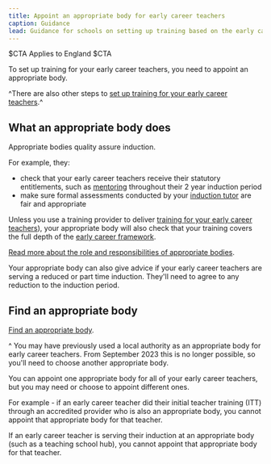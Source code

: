 ```yaml
---
title: Appoint an appropriate body for early career teachers
caption: Guidance
lead: Guidance for schools on setting up training based on the early career framework, part of induction for early career teachers.
---
```


$CTA
Applies to England
$CTA


To set up training for your early career teachers, you need to appoint an appropriate body.

^There are also other steps to [set up training for your early career teachers](/set-up-training-for-your-early-career-teachers).^

## What an appropriate body does

Appropriate bodies quality assure induction. 

For example, they:

* check that your early career teachers receive their statutory entitlements, such as [mentoring](/choose-mentors-for-early-career-teachers) throughout their 2 year induction period
* make sure formal assessments conducted by your [induction tutor](/nominate-induction-tutor) are fair and appropriate

Unless you use a training provider to deliver [training for your early career teachers](/choose-training-option-early-career-teachers)), your appropriate body will also check that your training covers the full depth of the [early career framework](https://www.gov.uk/government/publications/early-career-framework). 

[Read more about the role and responsibilities of appropriate bodies](https://www.gov.uk/government/publications/appropriate-bodies-guidance-induction-and-the-early-career-framework).

Your appropriate body can also give advice if your early career teachers are serving a reduced or part time induction. They'll need to agree to any reduction to the induction period.

## Find an appropriate body


[Find an appropriate body](https://www.gov.uk/government/publications/statutory-teacher-induction-appropriate-bodies/find-an-appropriate-body).

^ You may have previously used a local authority as an appropriate body for early career teachers. From September 2023 this is no longer possible, so you'll need to choose another appropriate body. 

You can appoint one appropriate body for all of your early career teachers, but you may need or choose to appoint different ones.

For example - if an early career teacher did their initial teacher training (ITT) through an accredited provider who is also an appropriate body, you cannot appoint that appropriate body for that teacher.

If an early career teacher is serving their induction at an appropriate body (such as a teaching school hub), you cannot appoint that appropriate body for that teacher.

